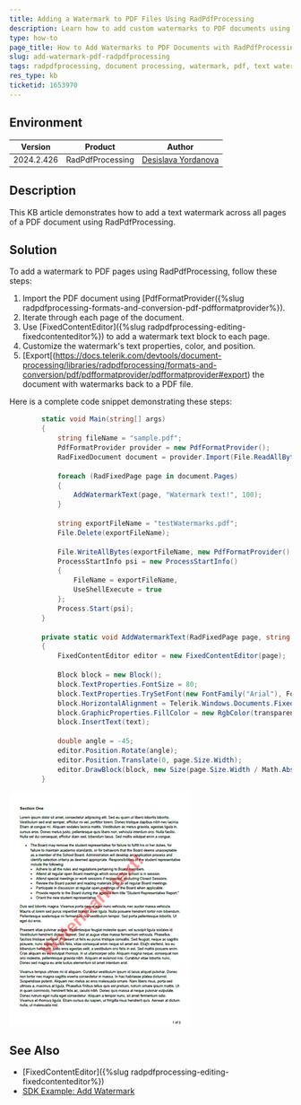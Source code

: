 ```yaml
---
title: Adding a Watermark to PDF Files Using RadPdfProcessing
description: Learn how to add custom watermarks to PDF documents using the RadPdfProcessing library.
type: how-to
page_title: How to Add Watermarks to PDF Documents with RadPdfProcessing
slug: add-watermark-pdf-radpdfprocessing
tags: radpdfprocessing, document processing, watermark, pdf, text watermark
res_type: kb
ticketid: 1653970
---
```


## Environment

| Version | Product | Author | 
| --- | --- | ---- | 
| 2024.2.426| RadPdfProcessing |[Desislava Yordanova](https://www.telerik.com/blogs/author/desislava-yordanova)| 

## Description

This KB article demonstrates how to add a text watermark across all pages of a PDF document using RadPdfProcessing.

## Solution

To add a watermark to PDF pages using RadPdfProcessing, follow these steps:

1. Import the PDF document using [PdfFormatProvider({%slug radpdfprocessing-formats-and-conversion-pdf-pdfformatprovider%}).
2. Iterate through each page of the document.
3. Use [FixedContentEditor]({%slug radpdfprocessing-editing-fixedcontenteditor%}) to add a watermark text block to each page.
4. Customize the watermark's text properties, color, and position.
5. [Export[(https://docs.telerik.com/devtools/document-processing/libraries/radpdfprocessing/formats-and-conversion/pdf/pdfformatprovider/pdfformatprovider#export) the document with watermarks back to a PDF file.

Here is a complete code snippet demonstrating these steps:

```csharp
        static void Main(string[] args)
        {
            string fileName = "sample.pdf";
            PdfFormatProvider provider = new PdfFormatProvider();
            RadFixedDocument document = provider.Import(File.ReadAllBytes(fileName));

            foreach (RadFixedPage page in document.Pages)
            {
                AddWatermarkText(page, "Watermark text!", 100);
            }

            string exportFileName = "testWatermarks.pdf";
            File.Delete(exportFileName);

            File.WriteAllBytes(exportFileName, new PdfFormatProvider().Export(document));
            ProcessStartInfo psi = new ProcessStartInfo()
            {
                FileName = exportFileName,
                UseShellExecute = true
            };
            Process.Start(psi);
        }

        private static void AddWatermarkText(RadFixedPage page, string text, byte transparency)
        {
            FixedContentEditor editor = new FixedContentEditor(page);

            Block block = new Block();
            block.TextProperties.FontSize = 80;
            block.TextProperties.TrySetFont(new FontFamily("Arial"), FontStyles.Normal, FontWeights.Bold);
            block.HorizontalAlignment = Telerik.Windows.Documents.Fixed.Model.Editing.Flow.HorizontalAlignment.Center;
            block.GraphicProperties.FillColor = new RgbColor(transparency, 255, 0, 0);
            block.InsertText(text);

            double angle = -45;
            editor.Position.Rotate(angle);
            editor.Position.Translate(0, page.Size.Width);
            editor.DrawBlock(block, new Size(page.Size.Width / Math.Abs(Math.Sin(angle)), double.MaxValue));
        }
```

![Pdf Watermark](images/pdf-watermark.png)  

## See Also

- [FixedContentEditor]({%slug radpdfprocessing-editing-fixedcontenteditor%}) 
- [SDK Example: Add Watermark](https://github.com/telerik/document-processing-sdk/blob/master/PdfProcessing/AddWatermark/Program.cs)
